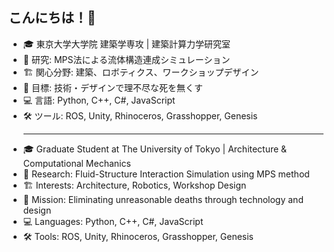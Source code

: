 ## こんにちは！👋
 
- 🎓 東京大学大学院 建築学専攻 | 建築計算力学研究室
- 🔬 研究: MPS法による流体構造連成シミュレーション
- 🏗️ 関心分野: 建築、ロボティクス、ワークショップデザイン
- 🎯 目標: 技術・デザインで理不尽な死を無くす
- 💻 言語: Python, C++, C#, JavaScript
- 🛠️ ツール: ROS, Unity, Rhinoceros, Grasshopper, Genesis
  ******
- 🎓 Graduate Student at The University of Tokyo | Architecture & Computational Mechanics
- 🔬 Research: Fluid-Structure Interaction Simulation using MPS method
- 🏗️ Interests: Architecture, Robotics, Workshop Design
- 🎯 Mission: Eliminating unreasonable deaths through technology and design
- 💻 Languages: Python, C++, C#, JavaScript
- 🛠️ Tools: ROS, Unity, Rhinoceros, Grasshopper, Genesis

